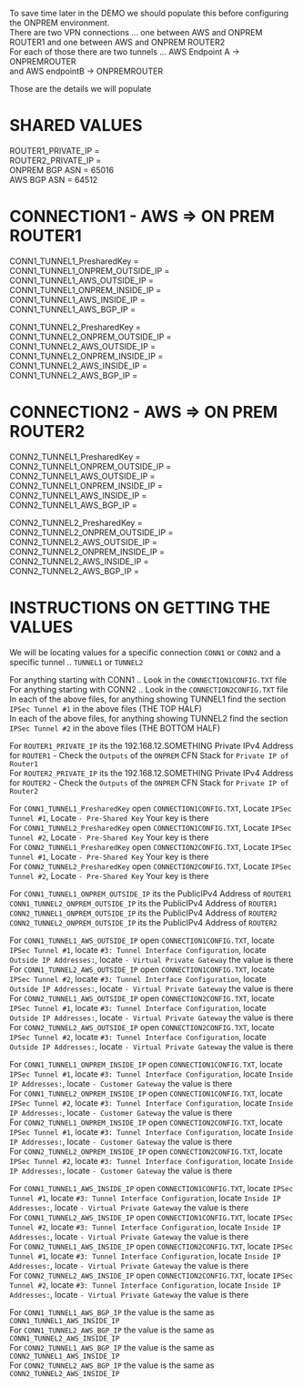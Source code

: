 
To save time later in the DEMO we should populate this before configuring the ONPREM environment.  
There are two VPN connections ... one between AWS and ONPREM ROUTER1 and one between AWS and ONPREM ROUTER2  
For each of those there are two tunnels ... AWS Endpoint A -> ONPREMROUTER  
and AWS endpointB -> ONPREMROUTER  

Those are the details we will populate  

# SHARED VALUES

ROUTER1_PRIVATE_IP                  = 	
ROUTER2_PRIVATE_IP                  =  
ONPREM BGP ASN                      = 65016  
AWS BGP ASN                         = 64512  

# CONNECTION1 - AWS => ON PREM ROUTER1

CONN1_TUNNEL1_PresharedKey          =  
CONN1_TUNNEL1_ONPREM_OUTSIDE_IP     =  
CONN1_TUNNEL1_AWS_OUTSIDE_IP        =  
CONN1_TUNNEL1_ONPREM_INSIDE_IP      =  
CONN1_TUNNEL1_AWS_INSIDE_IP         =  
CONN1_TUNNEL1_AWS_BGP_IP            =  

CONN1_TUNNEL2_PresharedKey          =  
CONN1_TUNNEL2_ONPREM_OUTSIDE_IP     =  
CONN1_TUNNEL2_AWS_OUTSIDE_IP        =  
CONN1_TUNNEL2_ONPREM_INSIDE_IP      =  
CONN1_TUNNEL2_AWS_INSIDE_IP         =  
CONN1_TUNNEL2_AWS_BGP_IP            =  


# CONNECTION2 - AWS => ON PREM ROUTER2

CONN2_TUNNEL1_PresharedKey          =  
CONN2_TUNNEL1_ONPREM_OUTSIDE_IP     =  
CONN2_TUNNEL1_AWS_OUTSIDE_IP        =  
CONN2_TUNNEL1_ONPREM_INSIDE_IP      =  
CONN2_TUNNEL1_AWS_INSIDE_IP         =  
CONN2_TUNNEL1_AWS_BGP_IP            =  

CONN2_TUNNEL2_PresharedKey          =  
CONN2_TUNNEL2_ONPREM_OUTSIDE_IP     =  
CONN2_TUNNEL2_AWS_OUTSIDE_IP        =  
CONN2_TUNNEL2_ONPREM_INSIDE_IP      =  
CONN2_TUNNEL2_AWS_INSIDE_IP         =  
CONN2_TUNNEL2_AWS_BGP_IP            =  



# INSTRUCTIONS ON GETTING THE VALUES

We will be locating values for a specific connection `CONN1` or `CONN2` and a specific tunnel .. `TUNNEL1` or `TUNNEL2`  

For anything starting with CONN1 .. Look in the `CONNECTION1CONFIG.TXT` file  
For anything starting with CONN2 .. Look in the `CONNECTION2CONFIG.TXT` file  
In each of the above files, for anything showing TUNNEL1 find the section `IPSec Tunnel #1` in the above files (THE TOP HALF)  
In each of the above files, for anything showing TUNNEL2 find the section `IPSec Tunnel #2` in the above files (THE BOTTOM HALF)  

For `ROUTER1_PRIVATE_IP` its the 192.168.12.SOMETHING Private IPv4 Address for `ROUTER1` - Check the `Outputs` of the `ONPREM` CFN Stack for `Private IP of Router1`  
For `ROUTER2_PRIVATE_IP` its the 192.168.12.SOMETHING Private IPv4 Address for `ROUTER2` - Check the `Outputs` of the `ONPREM` CFN Stack for `Private IP of Router2`  

For `CONN1_TUNNEL1_PresharedKey` open `CONNECTION1CONFIG.TXT`, Locate `IPSec Tunnel #1`, Locate `- Pre-Shared Key` Your key is there  
For `CONN1_TUNNEL2_PresharedKey` open `CONNECTION1CONFIG.TXT`, Locate `IPSec Tunnel #2`, Locate `- Pre-Shared Key` Your key is there  
For `CONN2_TUNNEL1_PresharedKey` open `CONNECTION2CONFIG.TXT`, Locate `IPSec Tunnel #1`, Locate `- Pre-Shared Key` Your key is there  
For `CONN2_TUNNEL2_PresharedKey` open `CONNECTION2CONFIG.TXT`, Locate `IPSec Tunnel #2`, Locate `- Pre-Shared Key` Your key is there  

For `CONN1_TUNNEL1_ONPREM_OUTSIDE_IP` its the PublicIPv4 Address of `ROUTER1`  
    `CONN1_TUNNEL2_ONPREM_OUTSIDE_IP` its the PublicIPv4 Address of `ROUTER1`  
    `CONN2_TUNNEL1_ONPREM_OUTSIDE_IP` its the PublicIPv4 Address of `ROUTER2`  
    `CONN2_TUNNEL2_ONPREM_OUTSIDE_IP` its the PublicIPv4 Address of `ROUTER2`  

For `CONN1_TUNNEL1_AWS_OUTSIDE_IP` open `CONNECTION1CONFIG.TXT`, locate `IPSec Tunnel #1`, locate `#3: Tunnel Interface Configuration`, locate `Outside IP Addresses:`, locate `- Virtual Private Gateway` the value is there  
For `CONN1_TUNNEL2_AWS_OUTSIDE_IP` open `CONNECTION1CONFIG.TXT`, locate `IPSec Tunnel #2`, locate `#3: Tunnel Interface Configuration`, locate `Outside IP Addresses:`, locate `- Virtual Private Gateway` the value is there  
For `CONN2_TUNNEL1_AWS_OUTSIDE_IP` open `CONNECTION2CONFIG.TXT`, locate `IPSec Tunnel #1`, locate `#3: Tunnel Interface Configuration`, locate `Outside IP Addresses:`, locate `- Virtual Private Gateway` the value is there  
For `CONN2_TUNNEL2_AWS_OUTSIDE_IP` open `CONNECTION2CONFIG.TXT`, locate `IPSec Tunnel #2`, locate `#3: Tunnel Interface Configuration`, locate `Outside IP Addresses:`, locate `- Virtual Private Gateway` the value is there  

For `CONN1_TUNNEL1_ONPREM_INSIDE_IP` open `CONNECTION1CONFIG.TXT`, locate `IPSec Tunnel #1`, locate `#3: Tunnel Interface Configuration`, locate `Inside IP Addresses:`, locate `- Customer Gateway` the value is there  
For `CONN1_TUNNEL2_ONPREM_INSIDE_IP` open `CONNECTION1CONFIG.TXT`, locate `IPSec Tunnel #2`, locate `#3: Tunnel Interface Configuration`, locate `Inside IP Addresses:`, locate `- Customer Gateway` the value is there  
For `CONN2_TUNNEL1_ONPREM_INSIDE_IP` open `CONNECTION2CONFIG.TXT`, locate `IPSec Tunnel #1`, locate `#3: Tunnel Interface Configuration`, locate `Inside IP Addresses:`, locate `- Customer Gateway` the value is there  
For `CONN2_TUNNEL2_ONPREM_INSIDE_IP` open `CONNECTION2CONFIG.TXT`, locate `IPSec Tunnel #2`, locate `#3: Tunnel Interface Configuration`, locate `Inside IP Addresses:`, locate `- Customer Gateway` the value is there  

For `CONN1_TUNNEL1_AWS_INSIDE_IP` open `CONNECTION1CONFIG.TXT`, locate `IPSec Tunnel #1`, locate `#3: Tunnel Interface Configuration`, locate `Inside IP Addresses:`, locate `- Virtual Private Gateway` the value is there  
For `CONN1_TUNNEL2_AWS_INSIDE_IP` open `CONNECTION1CONFIG.TXT`, locate `IPSec Tunnel #2`, locate `#3: Tunnel Interface Configuration`, locate `Inside IP Addresses:`, locate `- Virtual Private Gateway` the value is there  
For `CONN2_TUNNEL1_AWS_INSIDE_IP` open `CONNECTION2CONFIG.TXT`, locate `IPSec Tunnel #1`, locate `#3: Tunnel Interface Configuration`, locate `Inside IP Addresses:`, locate `- Virtual Private Gateway` the value is there  
For `CONN2_TUNNEL2_AWS_INSIDE_IP` open `CONNECTION2CONFIG.TXT`, locate `IPSec Tunnel #2`, locate `#3: Tunnel Interface Configuration`, locate `Inside IP Addresses:`, locate `- Virtual Private Gateway` the value is there  

For `CONN1_TUNNEL1_AWS_BGP_IP` the value is the same as `CONN1_TUNNEL1_AWS_INSIDE_IP`  
For `CONN1_TUNNEL2_AWS_BGP_IP` the value is the same as `CONN1_TUNNEL2_AWS_INSIDE_IP`  
For `CONN2_TUNNEL1_AWS_BGP_IP` the value is the same as `CONN2_TUNNEL1_AWS_INSIDE_IP`  
For `CONN2_TUNNEL2_AWS_BGP_IP` the value is the same as `CONN2_TUNNEL2_AWS_INSIDE_IP`  


